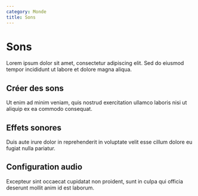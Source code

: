 ```yaml
---
category: Monde
title: Sons
---
```


# Sons

Lorem ipsum dolor sit amet, consectetur adipiscing elit. Sed do eiusmod tempor incididunt ut labore et dolore magna aliqua.

## Créer des sons

Ut enim ad minim veniam, quis nostrud exercitation ullamco laboris nisi ut aliquip ex ea commodo consequat.

## Effets sonores

Duis aute irure dolor in reprehenderit in voluptate velit esse cillum dolore eu fugiat nulla pariatur.

## Configuration audio

Excepteur sint occaecat cupidatat non proident, sunt in culpa qui officia deserunt mollit anim id est laborum.